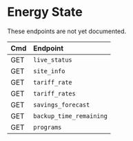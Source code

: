 # Energy State

These endpoints are not yet documented.

| Cmd | Endpoint                |
| :-- | :---------------------- |
| GET | `live_status`           |
| GET | `site_info`             |
| GET | `tariff_rate`           |
| GET | `tariff_rates`          |
| GET | `savings_forecast`      |
| GET | `backup_time_remaining` |
| GET | `programs`              |
